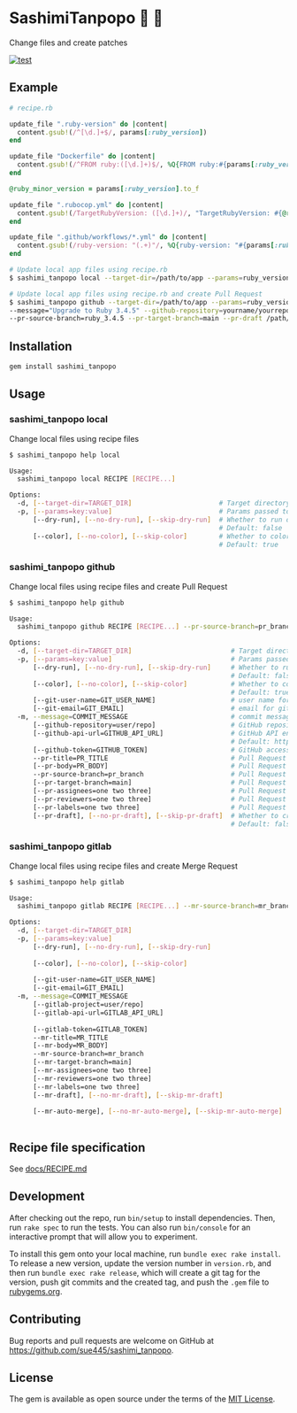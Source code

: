 # SashimiTanpopo :sushi: :blossom:
Change files and create patches

[![test](https://github.com/sue445/sashimi_tanpopo/actions/workflows/test.yml/badge.svg)](https://github.com/sue445/sashimi_tanpopo/actions/workflows/test.yml)

## Example
```ruby
# recipe.rb

update_file ".ruby-version" do |content|
  content.gsub!(/^[\d.]+$/, params[:ruby_version])
end

update_file "Dockerfile" do |content|
  content.gsub!(/^FROM ruby:([\d.]+)$/, %Q{FROM ruby:#{params[:ruby_version]}})
end

@ruby_minor_version = params[:ruby_version].to_f

update_file ".rubocop.yml" do |content|
  content.gsub!(/TargetRubyVersion: ([\d.]+)/, "TargetRubyVersion: #{@ruby_minor_version}")
end

update_file ".github/workflows/*.yml" do |content|
  content.gsub!(/ruby-version: "(.+)"/, %Q{ruby-version: "#{params[:ruby_version]}"})
end
```

```bash
# Update local app files using recipe.rb
$ sashimi_tanpopo local --target-dir=/path/to/app --params=ruby_version:3.4.5 /path/to/recipe.rb

# Update local app files using recipe.rb and create Pull Request
$ sashimi_tanpopo github --target-dir=/path/to/app --params=ruby_version:3.4.5 \
--message="Upgrade to Ruby 3.4.5" --github-repository=yourname/yourrepo --pr-title="Upgrade to Ruby 3.4.5" \
--pr-source-branch=ruby_3.4.5 --pr-target-branch=main --pr-draft /path/to/recipe.rb
```

## Installation
```bash
gem install sashimi_tanpopo
```

## Usage
### sashimi_tanpopo local
Change local files using recipe files

```bash
$ sashimi_tanpopo help local

Usage:
  sashimi_tanpopo local RECIPE [RECIPE...]

Options:
  -d, [--target-dir=TARGET_DIR]                      # Target directory. Default: current directory
  -p, [--params=key:value]                           # Params passed to recipe file
      [--dry-run], [--no-dry-run], [--skip-dry-run]  # Whether to run dry run
                                                     # Default: false
      [--color], [--no-color], [--skip-color]        # Whether to colorize output
                                                     # Default: true
```

### sashimi_tanpopo github
Change local files using recipe files and create Pull Request

```bash
$ sashimi_tanpopo help github

Usage:
  sashimi_tanpopo github RECIPE [RECIPE...] --pr-source-branch=pr_branch --pr-title=PR_TITLE -m, --message=COMMIT_MESSAGE

Options:
  -d, [--target-dir=TARGET_DIR]                         # Target directory. Default: current directory
  -p, [--params=key:value]                              # Params passed to recipe file
      [--dry-run], [--no-dry-run], [--skip-dry-run]     # Whether to run dry run
                                                        # Default: false
      [--color], [--no-color], [--skip-color]           # Whether to colorize output
                                                        # Default: true
      [--git-user-name=GIT_USER_NAME]                   # user name for git commit. Default: username of user authenticated with token
      [--git-email=GIT_EMAIL]                           # email for git commit. Default: <git_user_name>@users.noreply.<github_host>
  -m, --message=COMMIT_MESSAGE                          # commit message
      [--github-repository=user/repo]                   # GitHub repository for Pull Request. One of --github--repository or $GITHUB_REPOSITORY is required [$GITHUB_REPOSITORY]
      [--github-api-url=GITHUB_API_URL]                 # GitHub API endpoint. One of --github-api-url or $GITHUB_API_URL is required [$GITHUB_API_URL]
                                                        # Default: https://api.github.com
      [--github-token=GITHUB_TOKEN]                     # GitHub access token. One of --github-token or $GITHUB_TOKEN is required [$GITHUB_TOKEN]
      --pr-title=PR_TITLE                               # Pull Request title
      [--pr-body=PR_BODY]                               # Pull Request body
      --pr-source-branch=pr_branch                      # Pull Request source branch (a.k.a. head branch)
      [--pr-target-branch=main]                         # Pull Request target branch (a.k.a. base branch). One of --pr-target-branch or $GITHUB_REF_NAME is required [$GITHUB_REF_NAME]
      [--pr-assignees=one two three]                    # Pull Request assignees
      [--pr-reviewers=one two three]                    # Pull Request reviewers
      [--pr-labels=one two three]                       # Pull Request labels
      [--pr-draft], [--no-pr-draft], [--skip-pr-draft]  # Whether to create draft Pull Request
                                                        # Default: false
```

### sashimi_tanpopo gitlab
Change local files using recipe files and create Merge Request

```bash
$ sashimi_tanpopo help gitlab

Usage:
  sashimi_tanpopo gitlab RECIPE [RECIPE...] --mr-source-branch=mr_branch --mr-title=MR_TITLE -m, --message=COMMIT_MESSAGE

Options:
  -d, [--target-dir=TARGET_DIR]                                        # Target directory. Default: current directory
  -p, [--params=key:value]                                             # Params passed to recipe file
      [--dry-run], [--no-dry-run], [--skip-dry-run]                    # Whether to run dry run
                                                                       # Default: false
      [--color], [--no-color], [--skip-color]                          # Whether to colorize output
                                                                       # Default: true
      [--git-user-name=GIT_USER_NAME]                                  # user name for git commit. Default: username of user authenticated with token
      [--git-email=GIT_EMAIL]                                          # email for git commit. Default: <git_user_name>@noreply.<gitlab_host>
  -m, --message=COMMIT_MESSAGE                                         # commit message
      [--gitlab-project=user/repo]                                     # GitLab project for Merge Request. One of --gitlab-project, $GITLAB_PROJECT or $CI_PROJECT_PATH is required [$GITLAB_PROJECT, $CI_PROJECT_PATH]
      [--gitlab-api-url=GITLAB_API_URL]                                # GitLab API endpoint. One of --gitlab-api-url, $GITLAB_API_URL or $CI_API_V4_URL is required [$GITLAB_API_URL, $CI_API_V4_URL]
                                                                       # Default: https://gitlab.com/api/v4
      [--gitlab-token=GITLAB_TOKEN]                                    # GitLab access token. One of --gitlab-token or $GITLAB_TOKEN is required [$GITLAB_TOKEN]
      --mr-title=MR_TITLE                                              # Merge Request title
      [--mr-body=MR_BODY]                                              # Merge Request body
      --mr-source-branch=mr_branch                                     # Merge Request source branch
      [--mr-target-branch=main]                                        # Merge Request target branch). One of --mr-target-branch, $MR_TARGET_BRANCH or $CI_DEFAULT_BRANCH is required [$MR_TARGET_BRANCH, $CI_DEFAULT_BRANCH]
      [--mr-assignees=one two three]                                   # Merge Request assignees
      [--mr-reviewers=one two three]                                   # Merge Request reviewers
      [--mr-labels=one two three]                                      # Merge Request labels
      [--mr-draft], [--no-mr-draft], [--skip-mr-draft]                 # Whether to create draft Merge Request
                                                                       # Default: false
      [--mr-auto-merge], [--no-mr-auto-merge], [--skip-mr-auto-merge]  # Whether to set auto-merge to Merge Request
                                                                       # Default: false
```

## Recipe file specification
See [docs/RECIPE.md](docs/RECIPE.md)

## Development

After checking out the repo, run `bin/setup` to install dependencies. Then, run `rake spec` to run the tests. You can also run `bin/console` for an interactive prompt that will allow you to experiment.

To install this gem onto your local machine, run `bundle exec rake install`. To release a new version, update the version number in `version.rb`, and then run `bundle exec rake release`, which will create a git tag for the version, push git commits and the created tag, and push the `.gem` file to [rubygems.org](https://rubygems.org).

## Contributing

Bug reports and pull requests are welcome on GitHub at https://github.com/sue445/sashimi_tanpopo.

## License

The gem is available as open source under the terms of the [MIT License](https://opensource.org/licenses/MIT).
